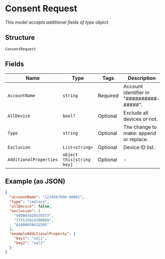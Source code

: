 
# Consent Request

*This model accepts additional fields of type object.*

## Structure

`ConsentRequest`

## Fields

| Name | Type | Tags | Description |
|  --- | --- | --- | --- |
| `AccountName` | `string` | Required | Account identifier in "##########-#####". |
| `AllDevice` | `bool?` | Optional | Exclude all devices or not. |
| `Type` | `string` | Optional | The change to make: append or replace. |
| `Exclusion` | `List<string>` | Optional | Device ID list. |
| `AdditionalProperties` | `object this[string key]` | Optional | - |

## Example (as JSON)

```json
{
  "accountName": "1234567890-00001",
  "type": "replace",
  "allDevice": false,
  "exclusion": [
    "980003420535573",
    "375535024300089",
    "A100003861E585"
  ],
  "exampleAdditionalProperty": {
    "key1": "val1",
    "key2": "val2"
  }
}
```

